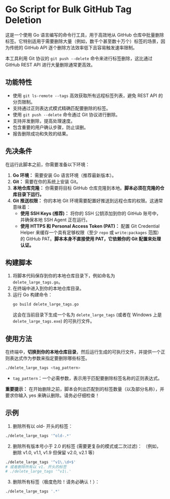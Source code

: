 # Go Script for Bulk GitHub Tag Deletion

这是一个使用 Go 语言编写的命令行工具，用于高效地从 GitHub 仓库中批量删除标签。它特别适用于需要删除大量（例如，数千个甚至数十万个）标签的场景，因为传统的 GitHub API 逐个删除方法效率低下且容易触发速率限制。

本工具利用 Git 协议的 `git push --delete` 命令来进行标签删除，这比通过 GitHub REST API 进行大量删除通常更高效。

## 功能特性

* 使用 `git ls-remote --tags` 高效获取所有远程标签列表，避免 REST API 的分页限制。
* 支持通过正则表达式模式精确匹配要删除的标签。
* 使用 `git push --delete` 命令通过 Git 协议进行删除。
* 支持并发删除，提高处理速度。
* 包含重要的用户确认步骤，防止误删。
* 报告删除成功和失败的结果。

## 先决条件

在运行此脚本之前，你需要准备以下环境：

1.  **Go 环境：** 需要安装 Go 语言环境（推荐最新版本）。
2.  **Git：** 需要在你的系统上安装 Git。
3.  **本地仓库克隆：** 你需要将目标 GitHub 仓库克隆到本地。**脚本必须在克隆的仓库目录下运行。**
4.  **Git 推送权限：** 你的本地 Git 环境需要配置好推送到远程仓库的权限。这通常意味着：
    * **使用 SSH Keys (推荐)：** 将你的 SSH 公钥添加到你的 GitHub 账号中，并确保本地 SSH Agent 正在运行。
    * **使用 HTTPS 和 Personal Access Token (PAT)：** 配置 Git Credential Helper 来缓存一个具有足够权限（至少 `repo` 或 `write:packages` 范围）的 GitHub PAT。**脚本本身不直接使用 PAT，它依赖你的 Git 配置来处理认证。**

## 构建脚本

1.  将脚本代码保存到你的本地仓库目录下，例如命名为 `delete_large_tags.go`。
2.  在终端中进入到你的本地仓库目录。
3.  运行 Go 构建命令：
    ```bash
    go build delete_large_tags.go
    ```
    这会在当前目录下生成一个名为 `delete_large_tags` (或者在 Windows 上是 `delete_large_tags.exe`) 的可执行文件。

## 使用方法

在终端中，**切换到你的本地仓库目录**，然后运行生成的可执行文件，并提供一个正则表达式作为参数来指定要删除哪些标签。

```bash
./delete_large_tags <tag_pattern>
```

- `tag_pattern`：一个必需参数，表示用于匹配要删除标签名称的正则表达式。

**重要提示：** 在开始删除之前，脚本会列出匹配到的标签数量（以及部分名称），并要求你输入 yes 来确认删除。请务必仔细检查！

## 示例

1. 删除所有以 old- 开头的标签：
```bash
./delete_large_tags '^old-.*'
```
2. 删除所有版本号小于 2.0 的标签 (需要更复杂的模式或二次过滤)：
（例如，删除 v1.0, v1.1, v1.9 但保留 v2.0, v2.1 等）
```bash
./delete_large_tags '^v1\.\d+$'
# 或者删除所有以 v1. 开头的标签
# ./delete_large_tags '^v1\.'
```
3. 删除所有标签（极度危险！请务必确认！）：
```bash
./delete_large_tags '.*'
```
